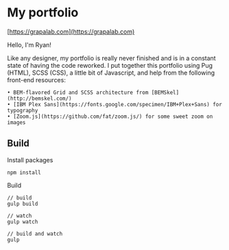 # My portfolio

[https://grapalab.com](https://grapalab.com)

Hello, I'm Ryan!
  
Like any designer, my portfolio is really never finished and is in a constant state of having the code reworked. I put together this portfolio using Pug (HTML), SCSS (CSS), a little bit of Javascript, and help from the following front-end resources:
  
    • BEM-flavored Grid and SCSS architecture from [BEMSkel](http://bemskel.com/)
    • [IBM Plex Sans](https://fonts.google.com/specimen/IBM+Plex+Sans) for typography
    • [Zoom.js](https://github.com/fat/zoom.js/) for some sweet zoom on images

## Build

Install packages
```
npm install
```

Build
```
// build
gulp build

// watch
gulp watch

// build and watch
gulp
```